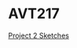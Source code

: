 # AVT217
<html>
<body>
<a href="https://albertayy-rgb.github.io/AVT217/p2/Project2sketches.html"> Project 2 Sketches </a>
</body>
</html>
